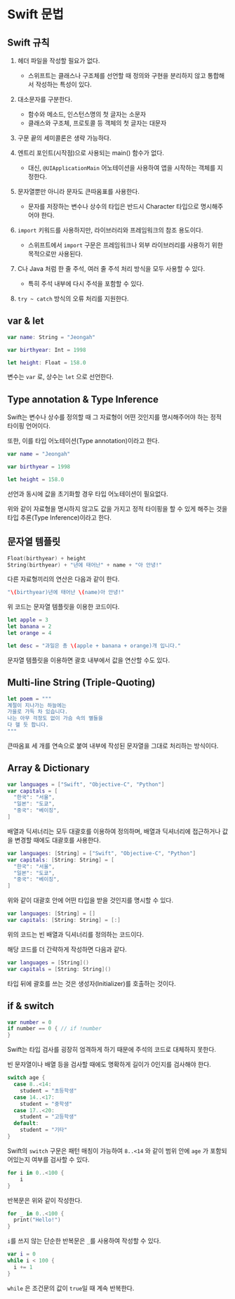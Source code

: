 # Swift 문법

## Swift 규칙

1. 헤더 파일을 작성할 필요가 없다.
   - 스위프트는 클래스나 구조체를 선언할 때 정의와 구현을 분리하지 않고 통합해서 작성하는 특성이 있다.

2. 대소문자를 구분한다.
   - 함수와 메소드, 인스턴스명의 첫 글자는 소문자
   - 클래스와 구조체, 프로토콜 등 객체의 첫 글자는 대문자

3. 구문 끝의 세미콜론은 생략 가능하다.

4. 엔트리 포인트(시작점)으로 사용되는 main() 함수가 없다.
   - 대신, `@UIApplicationMain` 어노테이션을 사용하여 앱을 시작하는 객체를 지정한다.

5. 문자열뿐만 아니라 문자도 큰따옴표를 사용한다.
   - 문자를 저장하는 변수나 상수의 타입은 반드시 Character 타입으로 명시해주어야 한다.

6. `import` 키워드를 사용하지만, 라이브러리와 프레임워크의 참조 용도이다.
   - 스위프트에서 `import` 구문은 프레임워크나 외부 라이브러리를 사용하기 위한 목적으로만 사용된다.

7. C나 Java 처럼 한 줄 주석, 여러 줄 주석 처리 방식을 모두 사용할 수 있다.
   - 특히 주석 내부에 다시 주석을 포함할 수 있다.

8. `try ~ catch` 방식의 오류 처리를 지원한다.

## var & let

```Swift
var name: String = "Jeongah"

var birthyear: Int = 1998

let height: Float = 158.0
```

변수는 `var` 로, 상수는 `let` 으로 선언한다.

## Type annotation & Type Inference

Swift는 변수나 상수를 정의할 때 그 자료형이 어떤 것인지를 명시해주어야 하는 정적 타이핑 언어이다.

또한, 이를 타입 어노테이션(Type annotation)이라고 한다.

```Swift
var name = "Jeongah"

var birthyear = 1998

let height = 158.0
```

선언과 동시에 값을 초기화할 경우 타입 어노테이션이 필요없다. 

위와 같이 자료형을 명시하지 않고도 값을 가지고 정적 타이핑을 할 수 있게 해주는 것을 타입 추론(Type Inference)이라고 한다.

## 문자열 템플릿

```swift
Float(birthyear) + height
String(birthyear) + "년에 태어난" + name + "아 안녕!"
```

다른 자료형끼리의 연산은 다음과 같이 한다.

```swift
"\(birthyear)년에 태어난 \(name)아 안녕!"
```

위 코드는 문자열 템플릿을 이용한 코드이다.

```swift
let apple = 3
let banana = 2
let orange = 4

let desc = "과일은 총 \(apple + banana + orange)개 입니다."
```

문자열 템플릿을 이용하면 괄호 내부에서 값을 연산할 수도 있다.

## Multi-line String (Triple-Quoting)

```swift
let poem = """
계절이 지나가는 하늘에는
가을로 가득 차 있습니다.
나는 아무 걱정도 없이 가슴 속의 별들을
다 헬 듯 합니다.
"""
```

큰따옴표 세 개를 연속으로 붙여 내부에 작성된 문자열을 그대로 처리하는 방식이다.

## Array & Dictionary

```swift
var languages = ["Swift", "Objective-C", "Python"]
var capitals = [
  "한국": "서울",
  "일본": "도쿄",
  "중국": "베이징",
]
```

배열과 딕셔너리는 모두 대괄호를 이용하여 정의하며, 배열과 딕셔너리에 접근하거나 값을 변경할 때에도 대괄호를 사용한다.

```swift
var languages: [String] = ["Swift", "Objective-C", "Python"]
var capitals: [String: String] = [
  "한국": "서울",
  "일본": "도쿄",
  "중국": "베이징",
]
```

위와 같이 대괄호 안에 어떤 타입을 받을 것인지를 명시할 수 있다.

```swift
var languages: [String] = []
var capitals: [String: String] = [:]
```

위의 코드는 빈 배열과 딕셔너리를 정의하는 코드이다.

해당 코드를 더 간략하게 작성하면 다음과 같다.

```swift
var languages = [String]()
var capitals = [String: String]()
```

타입 뒤에 괄호를 쓰는 것은 생성자(Initializer)를 호출하는 것이다.

## if & switch

```swift
var number = 0
if number == 0 { // if !number
}
```

Swift는 타입 검사를 굉장히 엄격하게 하기 때문에 주석의 코드로 대체하지 못한다.

빈 문자열이나 배열 등을 검사할 때에도 명확하게 길이가 0인지를 검사해야 한다.

```swift
switch age {
  case 8..<14:
  	student = "초등학생"
  case 14..<17:
  	student = "중학생"
  case 17..<20:
  	student = "고등학생"
  default:
  	student = "기타"
}
```

Swift의 `switch` 구문은 패턴 매칭이 가능하여 `8..<14` 와 같이 범위 안에 `age` 가 포함되어있는지 여부를 검사할 수 있다.

```swift
for i in 0..<100 {
	i
}
```

반복문은 위와 같이 작성한다.

```swift
for _ in 0..<100 {
  print("Hello!")
}
```

`i`를 쓰지 않는 단순한 반복문은 `_`를 사용하여 작성할 수 있다.

```swift
var i = 0
while i < 100 {
  i += 1
}
```

`while` 은 조건문의 값이 `true`일 때 계속 반복한다.

